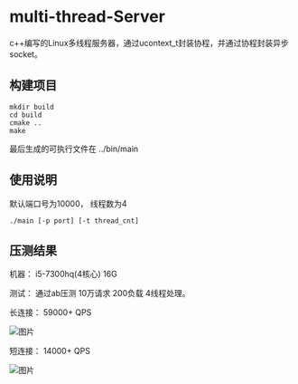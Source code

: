 # multi-thread-Server
c++编写的Linux多线程服务器，通过ucontext_t封装协程，并通过协程封装异步socket。


## 构建项目
```
mkdir build
cd build
cmake ..
make
```
最后生成的可执行文件在 ../bin/main


## 使用说明
默认端口号为10000， 线程数为4
```
./main [-p port] [-t thread_cnt]
```


## 压测结果
机器： i5-7300hq(4核心) 16G

测试： 通过ab压测 10万请求 200负载 4线程处理。

长连接： 59000+ QPS

![图片](https://github.com/vampDra/multi-thread-Server/blob/main/%E5%8E%8B%E6%B5%8B%E7%BB%93%E6%9E%9C/long_connect.jpg)

短连接： 14000+ QPS

![图片](https://github.com/vampDra/multi-thread-Server/blob/main/%E5%8E%8B%E6%B5%8B%E7%BB%93%E6%9E%9C/short_connect.jpg)
